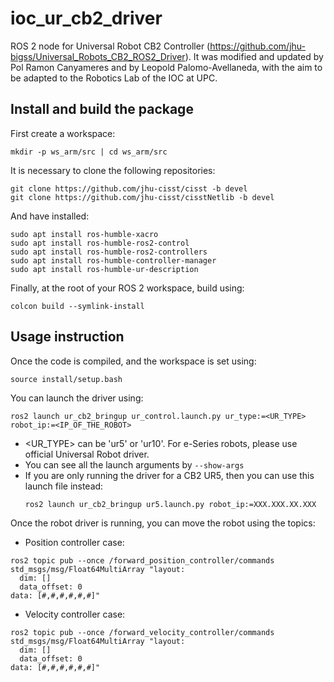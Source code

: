 # ioc_ur_cb2_driver

ROS 2 node for Universal Robot CB2 Controller (https://github.com/jhu-bigss/Universal_Robots_CB2_ROS2_Driver).
It was modified and updated by Pol Ramon Canyameres and by Leopold Palomo-Avellaneda, with the aim to be adapted to the Robotics Lab of the IOC at UPC.

## Install and build the package
First create a workspace:
```
mkdir -p ws_arm/src | cd ws_arm/src
``` 
It is necessary to clone the following repositories:
```
git clone https://github.com/jhu-cisst/cisst -b devel
git clone https://github.com/jhu-cisst/cisstNetlib -b devel
```
And have installed:
```
sudo apt install ros-humble-xacro
sudo apt install ros-humble-ros2-control
sudo apt install ros-humble-ros2-controllers
sudo apt install ros-humble-controller-manager
sudo apt install ros-humble-ur-description
```
Finally, at the root of your ROS 2 workspace, build using:
```
colcon build --symlink-install
``` 

## Usage instruction
Once the code is compiled, and the workspace is set using:
```
source install/setup.bash
``` 
You can launch the driver using:
```
ros2 launch ur_cb2_bringup ur_control.launch.py ur_type:=<UR_TYPE> robot_ip:=<IP_OF_THE_ROBOT>
```

- <UR_TYPE> can be 'ur5' or 'ur10'. For e-Series robots, please use official Universal Robot driver.
- You can see all the launch arguments by `--show-args`
- If you are only running the driver for a CB2 UR5, then you can use this launch file instead:
    ```
    ros2 launch ur_cb2_bringup ur5.launch.py robot_ip:=XXX.XXX.XX.XXX
    ```

Once the robot driver is running, you can move the robot using the topics:
- Position controller case:
```
ros2 topic pub --once /forward_position_controller/commands std_msgs/msg/Float64MultiArray "layout:
  dim: []
  data_offset: 0
data: [#,#,#,#,#,#]"
```
- Velocity controller case:
```
ros2 topic pub --once /forward_velocity_controller/commands std_msgs/msg/Float64MultiArray "layout:
  dim: []
  data_offset: 0
data: [#,#,#,#,#,#]"
```
